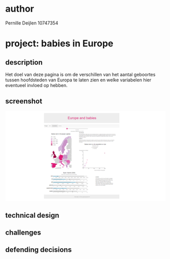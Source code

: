 # author

Pernille Deijlen
10747354

# project: babies in Europe

## description
Het doel van deze pagina is om de verschillen van het aantal geboortes tussen hoofdsteden van Europa te laten zien en welke variabelen hier eventueel invloed op hebben.

## screenshot
![sketch4](doc/Presentation1.PNG)

## technical design


## challenges

## defending decisions